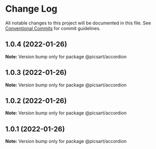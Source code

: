 # Change Log

All notable changes to this project will be documented in this file.
See [Conventional Commits](https://conventionalcommits.org) for commit guidelines.

## 1.0.4 (2022-01-26)

**Note:** Version bump only for package @picsart/accordion





## 1.0.3 (2022-01-26)

**Note:** Version bump only for package @picsart/accordion





## 1.0.2 (2022-01-26)

**Note:** Version bump only for package @picsart/accordion





## 1.0.1 (2022-01-26)

**Note:** Version bump only for package @picsart/accordion
